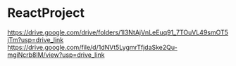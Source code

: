 # ReactProject
https://drive.google.com/drive/folders/1l3NtAjVnLeEuq91_7TOuVL49smOT5jTm?usp=drive_link
https://drive.google.com/file/d/1dNVt5LygmrTfjdaSke2Qu-mgiNcrb8lM/view?usp=drive_link
